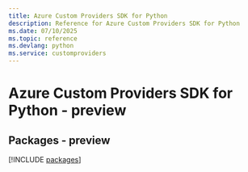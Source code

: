 ```yaml
---
title: Azure Custom Providers SDK for Python
description: Reference for Azure Custom Providers SDK for Python
ms.date: 07/10/2025
ms.topic: reference
ms.devlang: python
ms.service: customproviders
---
```

# Azure Custom Providers SDK for Python - preview
## Packages - preview
[!INCLUDE [packages](custom-providers-index.md)]